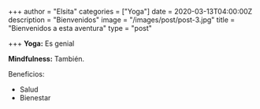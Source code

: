 +++
author = "Elsita"
categories = ["Yoga"]
date = 2020-03-13T04:00:00Z
description = "Bienvenidos"
image = "/images/post/post-3.jpg"
title = "Bienvenidos a esta aventura"
type = "post"

+++
**Yoga:** Es genial

**Mindfulness:** También.

Beneficios: 

* Salud
* Bienestar